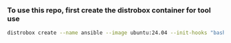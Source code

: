 ### To use this repo, first create the distrobox container for tool use

``` bash
distrobox create --name ansible --image ubuntu:24.04 --init-hooks "bash $HOME/devops/ansible-distrobox/provision.sh"
```